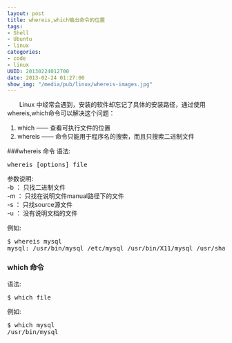 ```yaml
--- 
layout: post
title: whereis,which输出命令的位置
tags: 
- Shell
- Ubuntu
- linux
categories:
- code
- linux
UUID: 20130224012700
date: 2013-02-24 01:27:00
show_img: "/media/pub/linux/whereis-images.jpg"
---
```


　　Linux 中经常会遇到，安装的软件却忘记了具体的安装路径，通过使用whereis,which命令可以解决这个问题：
<ol>
<li>which —— 查看可执行文件的位置 </li>
<li>whereis —— 命令只能用于程序名的搜索，而且只搜索二进制文件</li>
</ol>

###whereis 命令
语法:
<pre id="bash">
whereis [options] file
</pre>
参数说明:<br>
-b ： 只找二进制文件 <br>
-m ： 只找在说明文件manual路径下的文件 <br>
-s ： 只找source源文件 <br>
-u ： 没有说明文档的文件 <br>

例如:<br>
<pre id="bash">
$ whereis mysql
mysql: /usr/bin/mysql /etc/mysql /usr/bin/X11/mysql /usr/share/man/man1/mysql.1.gz
</pre>

### which 命令
语法:
<pre id="bash">
$ which file
</pre>

例如:
<pre id="bash">
$ which mysql
/usr/bin/mysql
</pre>
